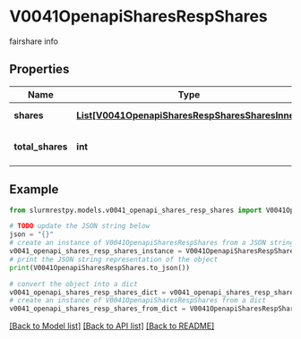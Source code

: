 # V0041OpenapiSharesRespShares

fairshare info

## Properties

Name | Type | Description | Notes
------------ | ------------- | ------------- | -------------
**shares** | [**List[V0041OpenapiSharesRespSharesSharesInner]**](V0041OpenapiSharesRespSharesSharesInner.md) | Association shares | [optional]
**total_shares** | **int** | Total number of shares | [optional]

## Example

```python
from slurmrestpy.models.v0041_openapi_shares_resp_shares import V0041OpenapiSharesRespShares

# TODO update the JSON string below
json = "{}"
# create an instance of V0041OpenapiSharesRespShares from a JSON string
v0041_openapi_shares_resp_shares_instance = V0041OpenapiSharesRespShares.from_json(json)
# print the JSON string representation of the object
print(V0041OpenapiSharesRespShares.to_json())

# convert the object into a dict
v0041_openapi_shares_resp_shares_dict = v0041_openapi_shares_resp_shares_instance.to_dict()
# create an instance of V0041OpenapiSharesRespShares from a dict
v0041_openapi_shares_resp_shares_from_dict = V0041OpenapiSharesRespShares.from_dict(v0041_openapi_shares_resp_shares_dict)
```
[[Back to Model list]](../README.md#documentation-for-models) [[Back to API list]](../README.md#documentation-for-api-endpoints) [[Back to README]](../README.md)


